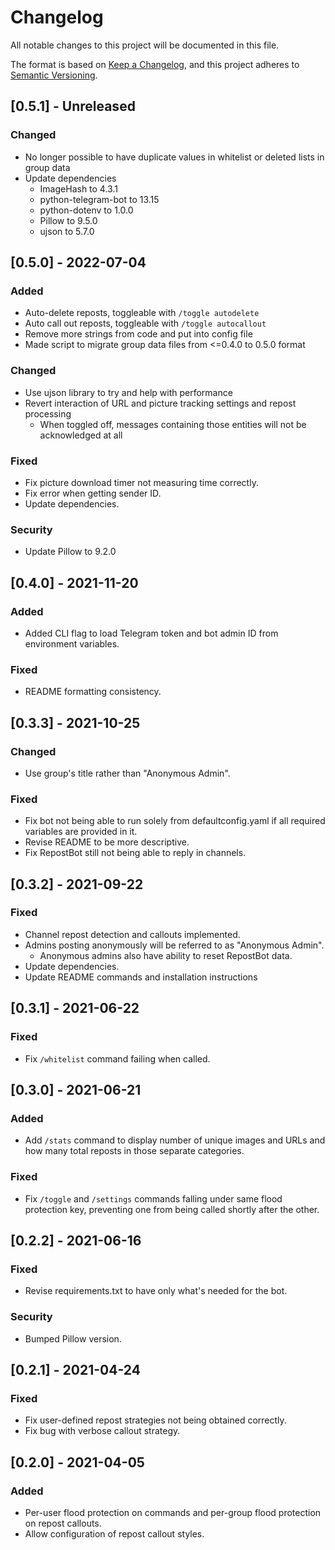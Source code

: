 # Changelog

All notable changes to this project will be documented in this file.

The format is based on [Keep a Changelog](https://keepachangelog.com/en/1.0.0/),
and this project adheres to [Semantic Versioning](https://semver.org/spec/v2.0.0.html).

## [0.5.1] - Unreleased

### Changed

- No longer possible to have duplicate values in whitelist or deleted lists in group data
- Update dependencies
  - ImageHash to 4.3.1
  - python-telegram-bot to 13.15
  - python-dotenv to 1.0.0
  - Pillow to 9.5.0
  - ujson to 5.7.0

## [0.5.0] - 2022-07-04

### Added

- Auto-delete reposts, toggleable with `/toggle autodelete`
- Auto call out reposts, toggleable with `/toggle autocallout`
- Remove more strings from code and put into config file
- Made script to migrate group data files from <=0.4.0 to 0.5.0 format

### Changed

- Use ujson library to try and help with performance
- Revert interaction of URL and picture tracking settings and repost processing
  - When toggled off, messages containing those entities will not be acknowledged at all

### Fixed

- Fix picture download timer not measuring time correctly.
- Fix error when getting sender ID.
- Update dependencies.

### Security

- Update Pillow to 9.2.0

## [0.4.0] - 2021-11-20

### Added

- Added CLI flag to load Telegram token and bot admin ID from environment variables.

### Fixed

- README formatting consistency.

## [0.3.3] - 2021-10-25

### Changed

- Use group's title rather than "Anonymous Admin".

### Fixed

- Fix bot not being able to run solely from defaultconfig.yaml if all required variables are provided in it.
- Revise README to be more descriptive.
- Fix RepostBot still not being able to reply in channels.

## [0.3.2] - 2021-09-22

### Fixed

- Channel repost detection and callouts implemented.
- Admins posting anonymously will be referred to as "Anonymous Admin".
  - Anonymous admins also have ability to reset RepostBot data.
- Update dependencies.
- Update README commands and installation instructions

## [0.3.1] - 2021-06-22

### Fixed

- Fix `/whitelist` command failing when called.

## [0.3.0] - 2021-06-21

### Added

- Add `/stats` command to display number of unique images and URLs and how many total reposts in those separate categories.

### Fixed

- Fix `/toggle` and `/settings` commands falling under same flood protection key, preventing one from being called shortly after the other.

## [0.2.2] - 2021-06-16

### Fixed

- Revise requirements.txt to have only what's needed for the bot.

### Security

- Bumped Pillow version.

## [0.2.1] - 2021-04-24

### Fixed

- Fix user-defined repost strategies not being obtained correctly.
- Fix bug with verbose callout strategy.

## [0.2.0] - 2021-04-05

### Added

- Per-user flood protection on commands and per-group flood protection on repost callouts.
- Allow configuration of repost callout styles.